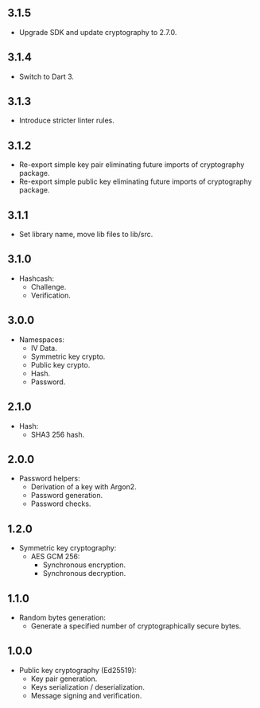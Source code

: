 ## 3.1.5

- Upgrade SDK and update cryptography to 2.7.0.

## 3.1.4

- Switch to Dart 3.

## 3.1.3

- Introduce stricter linter rules.

## 3.1.2

- Re-export simple key pair eliminating future imports of cryptography package.
- Re-export simple public key eliminating future imports of cryptography package.

## 3.1.1

- Set library name, move lib files to lib/src.

## 3.1.0

- Hashcash:
  - Challenge.
  - Verification.

## 3.0.0

- Namespaces:
  - IV Data.
  - Symmetric key crypto.
  - Public key crypto.
  - Hash.
  - Password.

## 2.1.0

- Hash:
  - SHA3 256 hash.

## 2.0.0

- Password helpers:
  - Derivation of a key with Argon2.
  - Password generation.
  - Password checks.

## 1.2.0

- Symmetric key cryptography:
  - AES GCM 256:
    - Synchronous encryption.
    - Synchronous decryption.

## 1.1.0

- Random bytes generation:
  - Generate a specified number of cryptographically secure bytes.

## 1.0.0

- Public key cryptography (Ed25519):
  - Key pair generation.
  - Keys serialization / deserialization.
  - Message signing and verification.

